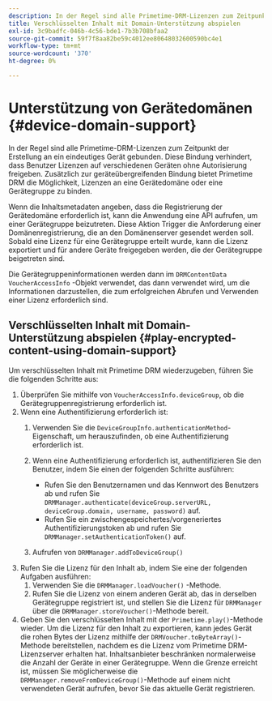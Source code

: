 ```yaml
---
description: In der Regel sind alle Primetime-DRM-Lizenzen zum Zeitpunkt der Erstellung an ein eindeutiges Gerät gebunden. Diese Bindung verhindert, dass Benutzer Lizenzen auf verschiedenen Geräten ohne Autorisierung freigeben. Zusätzlich zur geräteübergreifenden Bindung bietet Primetime DRM die Möglichkeit, Lizenzen an eine Gerätedomäne oder eine Gerätegruppe zu binden.
title: Verschlüsselten Inhalt mit Domain-Unterstützung abspielen
exl-id: 3c9badfc-046b-4c56-bde1-7b3b708bfaa2
source-git-commit: 59f7f8aa82be59c4012ee80648032600590bc4e1
workflow-type: tm+mt
source-wordcount: '370'
ht-degree: 0%

---
```


# Unterstützung von Gerätedomänen {#device-domain-support}

In der Regel sind alle Primetime-DRM-Lizenzen zum Zeitpunkt der Erstellung an ein eindeutiges Gerät gebunden. Diese Bindung verhindert, dass Benutzer Lizenzen auf verschiedenen Geräten ohne Autorisierung freigeben. Zusätzlich zur geräteübergreifenden Bindung bietet Primetime DRM die Möglichkeit, Lizenzen an eine Gerätedomäne oder eine Gerätegruppe zu binden.

Wenn die Inhaltsmetadaten angeben, dass die Registrierung der Gerätedomäne erforderlich ist, kann die Anwendung eine API aufrufen, um einer Gerätegruppe beizutreten. Diese Aktion Trigger die Anforderung einer Domänenregistrierung, die an den Domänenserver gesendet werden soll. Sobald eine Lizenz für eine Gerätegruppe erteilt wurde, kann die Lizenz exportiert und für andere Geräte freigegeben werden, die der Gerätegruppe beigetreten sind.

Die Gerätegruppeninformationen werden dann im `DRMContentData` `VoucherAccessInfo` -Objekt verwendet, das dann verwendet wird, um die Informationen darzustellen, die zum erfolgreichen Abrufen und Verwenden einer Lizenz erforderlich sind.

## Verschlüsselten Inhalt mit Domain-Unterstützung abspielen {#play-encrypted-content-using-domain-support}

Um verschlüsselten Inhalt mit Primetime DRM wiederzugeben, führen Sie die folgenden Schritte aus:

1. Überprüfen Sie mithilfe von `VoucherAccessInfo.deviceGroup`, ob die Gerätegruppenregistrierung erforderlich ist.
1. Wenn eine Authentifizierung erforderlich ist:
   1. Verwenden Sie die `DeviceGroupInfo.authenticationMethod`-Eigenschaft, um herauszufinden, ob eine Authentifizierung erforderlich ist.
   1. Wenn eine Authentifizierung erforderlich ist, authentifizieren Sie den Benutzer, indem Sie einen der folgenden Schritte ausführen:

      * Rufen Sie den Benutzernamen und das Kennwort des Benutzers ab und rufen Sie `DRMManager.authenticate(deviceGroup.serverURL, deviceGroup.domain, username, password)` auf.
      * Rufen Sie ein zwischengespeichertes/vorgeneriertes Authentifizierungstoken ab und rufen Sie `DRMManager.setAuthenticationToken()` auf.
   1. Aufrufen von `DRMManager.addToDeviceGroup()`
1. Rufen Sie die Lizenz für den Inhalt ab, indem Sie eine der folgenden Aufgaben ausführen:
   1. Verwenden Sie die `DRMManager.loadVoucher()` -Methode.
   1. Rufen Sie die Lizenz von einem anderen Gerät ab, das in derselben Gerätegruppe registriert ist, und stellen Sie die Lizenz für `DRMManager` über die `DRMManager.storeVoucher()`-Methode bereit.
1. Geben Sie den verschlüsselten Inhalt mit der `Primetime.play()`-Methode wieder.
Um die Lizenz für den Inhalt zu exportieren, kann jedes Gerät die rohen Bytes der Lizenz mithilfe der `DRMVoucher.toByteArray()`-Methode bereitstellen, nachdem es die Lizenz vom Primetime DRM-Lizenzserver erhalten hat. Inhaltsanbieter beschränken normalerweise die Anzahl der Geräte in einer Gerätegruppe. Wenn die Grenze erreicht ist, müssen Sie möglicherweise die `DRMManager.removeFromDeviceGroup()`-Methode auf einem nicht verwendeten Gerät aufrufen, bevor Sie das aktuelle Gerät registrieren.
